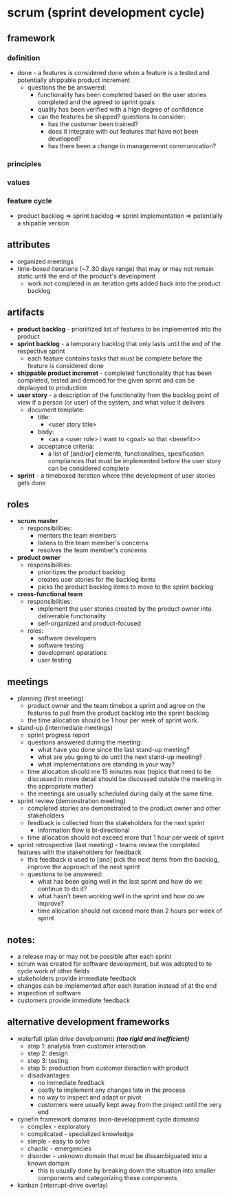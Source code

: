 # scrum (sprint development cycle)

## framework
### definition
- done - a features is considered done when a feature is a tested and potentially shippable product increment
  - questions the be answered:
    - functionality has been completed based on the user stories completed and the agreed to sprint goals
    - quality has been verified with a hign degree of confidence
    - can the features be shipped? questions to consider:
      - has the customer been trained?
      - does it integrate with out features that have not been developed?
      - has there been a change in managemennt communication?
### principles
### values
### feature cycle
- product backlog => sprint backlog => sprint implementation => potentially a shipable version


## attributes
- organized meetings
- time-boxed iterations (~7..30 days range) that may or may not remain static until the end of the product's development
  - work not completed in an iteration gets added back into the product backlog

## artifacts
- **product backlog** - prioriitized list of features to be implemented into the product
- **sprint backlog** - a temporary backlog that only lasts until the end of the respective sprint
  - each feature contains tasks that must be complete before the feature is considered done
- **shippable product incremet** - completed functionality that has been completed, tested and demoed for the given sprint and can be deplaoyed to production
- **user story** - a description of the functionality from the backlog point of view if a person (or user) of the system, and what value it delivers
  - document template:
    - title:
      - \<user story title\>
    - body:
      - \<as a \<user role\> i want to \<goal\> so that \<benefit\>\>
    - acceptance criteria:
      - a list of [and/or] elements, functionalities, spesification compliances that must be implemented before the user story can be considered complete
- **sprint** - a timeboxed iteration where thhe development of user stories gets done

## roles
- **scrum master**
  - responsibilities:
    - mentors the team members
    - listens to the team member's concerns
    - resolves the team member's concerns
- **product owner**
  - responsibilities:
    - prioritizes the product backlog
    - creates user stories for the backlog items
    - picks the product backlog items to move to the sprint backlog
- **cross-functional team**
    - responsibilities:
      - implement the user stories created by the product owner into deliverable functionality
      - self-organized and product-focused
    - roles:
      - software developers
      - software testing
      - development operations
      - user testing


## meetings
- planning (first meeting)
  - product owner and the team timebox a sprint and agree on the features to pull from the product backlog into the sprint backlog
  - the time allocation should be 1 hour per week of sprint work.
- stand-up (intermediate meetings)
  - sprint progress report
  - questions answered during the meeting:
    - what have you done since the last stand-up meeting?
    - what are you going to do until the next stand-up meeting?
    - what implementations are standing in your way?
  - time allocation should me 15 minutes max (topics that need to be discussed in more detail should be discussed outside the meeting in the appropriate matter)
  - the meetings are usually scheduled during daily at the same time.
- sprint review (demonstration meeting)
  - completed stories are demonstrated to the product owner and other stakeholders
  - feedback is collected from the stakeholders for the next sprint
    - information flow is bi-directional
  - time allocation should not exceed more that 1 hour per week of sprint
- sprint retrospective (last meeting) - teams review the completed features with the stakeholders for feedback
  - this feedback is used to [and] pick the next items from the backlog, improve the approach of the next sprint
  - questions to be answered:
    - what has been going well in the last sprint and how do we continue to do it?
    - what hasn't been working well in the sprint and how do we improve?
    - time allocation should not exceed more than 2 hours per week of sprint


## notes:
- a release may or may not be possible after each sprint
- scrum was created for software development, but was adopted to to cycle work of other fields
- stakeholders provide immediate feedback
- changes can be implemented after each iteration instead of at the end
- inspection of software
- customers provide immediate feedback

## alternative development frameworks
- waterfall (plan drive develpoment) ***(too rigid and inefficient)***
  - step 1: analysis from customer interaction
  - step 2: design
  - step 3: testing
  - step 5: production from customer iteraction with product
  - disadvantages:
    - no immediate feedback
    - costly to implement any changes late in the process
    - no way to inspect and adapt or pivot
    - customers were usually kept away from the project until the very end
- cynefin framework domains (non-developpment cycle domains)
  - complex - exploratory
  - compilcated  - specialized knowledge
  - simple - easy to solve
  - chaotic - emergencies
  - disorder - unknown domain that must be dissambiguated into a known domain
    - this is usually done by breaking down the situation into smaller components and categorizing these components
- kanban (interrupt-drive overlay)